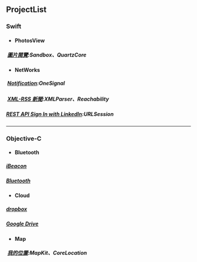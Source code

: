 ## ProjectList
### Swift
*  #### PhotosView  
#####  [圖片閱覽][photoView]:Sandbox、QuartzCore
[photoView]:https://github.com/ZihCiLai/PhotosView/
*  #### NetWorks  
#####  [Notification][notif]:OneSignal 
#####  [XML-RSS 新聞][xml]:XMLParser、Reachability  
#####  [REST API Sign In with LinkedIn][Linkedin]:URLSession  
[notif]:https://github.com/ZihCiLai/OneSignal/
[xml]:https://github.com/ZihCiLai/parseXML/
[Linkedin]:https://github.com/ZihCiLai/Linkedin
***

### Objective-C
*  #### Bluetooth  
#####  [iBeacon][beacon]  
#####  [Bluetooth][ble]
[beacon]:https://github.com/ZihCiLai/iBeacon/
[ble]:https://github.com/ZihCiLai/bluetooth/
*  #### Cloud   
#####  [dropbox][dropbox]   
#####  [Google Drive][Gdrive]
[dropbox]:https://github.com/ZihCiLai/dropbox/
[Gdrive]:https://github.com/ZihCiLai/googleDrive/
*  #### Map  
#####  [我的位置][map]:MapKit、CoreLocation
[map]:https://github.com/ZihCiLai/Map/
